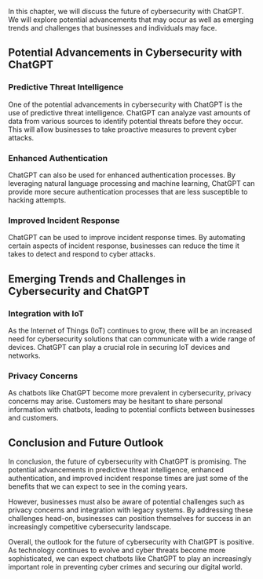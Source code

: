 

In this chapter, we will discuss the future of cybersecurity with ChatGPT. We will explore potential advancements that may occur as well as emerging trends and challenges that businesses and individuals may face.

Potential Advancements in Cybersecurity with ChatGPT
----------------------------------------------------

### Predictive Threat Intelligence

One of the potential advancements in cybersecurity with ChatGPT is the use of predictive threat intelligence. ChatGPT can analyze vast amounts of data from various sources to identify potential threats before they occur. This will allow businesses to take proactive measures to prevent cyber attacks.

### Enhanced Authentication

ChatGPT can also be used for enhanced authentication processes. By leveraging natural language processing and machine learning, ChatGPT can provide more secure authentication processes that are less susceptible to hacking attempts.

### Improved Incident Response

ChatGPT can be used to improve incident response times. By automating certain aspects of incident response, businesses can reduce the time it takes to detect and respond to cyber attacks.

Emerging Trends and Challenges in Cybersecurity and ChatGPT
-----------------------------------------------------------

### Integration with IoT

As the Internet of Things (IoT) continues to grow, there will be an increased need for cybersecurity solutions that can communicate with a wide range of devices. ChatGPT can play a crucial role in securing IoT devices and networks.

### Privacy Concerns

As chatbots like ChatGPT become more prevalent in cybersecurity, privacy concerns may arise. Customers may be hesitant to share personal information with chatbots, leading to potential conflicts between businesses and customers.

Conclusion and Future Outlook
-----------------------------

In conclusion, the future of cybersecurity with ChatGPT is promising. The potential advancements in predictive threat intelligence, enhanced authentication, and improved incident response times are just some of the benefits that we can expect to see in the coming years.

However, businesses must also be aware of potential challenges such as privacy concerns and integration with legacy systems. By addressing these challenges head-on, businesses can position themselves for success in an increasingly competitive cybersecurity landscape.

Overall, the outlook for the future of cybersecurity with ChatGPT is positive. As technology continues to evolve and cyber threats become more sophisticated, we can expect chatbots like ChatGPT to play an increasingly important role in preventing cyber crimes and securing our digital world.
